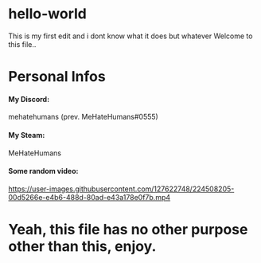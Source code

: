# hello-world
  This is my first edit and i dont know what it does but whatever
  Welcome to this file..
# Personal Infos
#### My Discord:
 mehatehumans (prev. MeHateHumans#0555)
#### My Steam:
  MeHateHumans

#### Some random video:
https://user-images.githubusercontent.com/127622748/224508205-00d5266e-e4b6-488d-80ad-e43a178e0f7b.mp4
 
# Yeah, this file has no other purpose other than this, enjoy.
